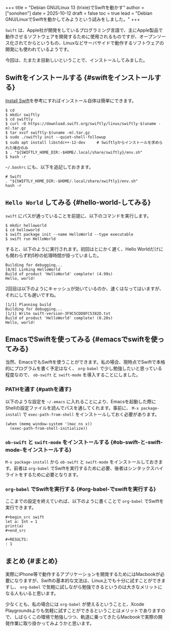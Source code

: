 +++
title = "Debian GNU/Linux 13 (trixie)でSwiftを動かす"
author = ["sonohen"]
date = 2025-10-12
draft = false
toc = true
lead = "Debian GNU/LinuxでSwiftを動かしてみようという試みをしました。"
+++

`Swift` は、Apple社が開発をしているプログラミング言語で、主にApple製品で動作させるソフトウェアを開発するために使用されるものですが、オープンソース化されてからというもの、Linuxなどサーバサイドで動作するソフトウェアの開発にも使われているようです。

今回は、たまたま目新しいということで、インストールしてみました。


## Swiftをインストールする {#swiftをインストールする}

[Install Swift](https://www.swift.org/install/linux/)を参考にすればインストール自体は簡単にできます。

```shell
$ cd
$ mkdir swiftly
$ cd swiftly
$ curl -O https://download.swift.org/swiftly/linux/swiftly-$(uname -m).tar.gz
$ tar xvzf swiftly-$(uname -m).tar.gz
$ sudo ./swiftly init --quiet-shell-followup
$ sudo apt install libstdc++-12-dev     # Swiftlyからインストールを求められた場合のみ
$ . "${SWIFTLY_HOME_DIR:-$HOME/.local/share/swiftly}/env.sh"
$ hash -r
```

`~/.bashrc` にも、以下を追記しておきます。

<a id="code-snippet--=~-.bashrc= への追記内容"></a>
```shell
# Swift
. "${SWIFTLY_HOME_DIR:-$HOME/.local/share/swiftly}/env.sh"
hash -r
```


## `Hello World` してみる {#hello-world-してみる}

`swift` にパスが通っていることを前提に、以下のコマンドを実行します。

```shell
$ mkdir helloworld
$ cd helloworld
$ swift package init --name HelloWorld --type executable
$ swift run HelloWorld
```

すると、以下のように実行されます。初回はとにかく遅く、Hello Worldだけにも関わらず約5秒の処理時間が掛っていました。

```text
Building for debugging...
[8/8] Linking HelloWorld
Build of product 'HelloWorld' complete! (4.99s)
Hello, world!
```

2回目は以下のようにキャッシュが効いているのか、速くはなってはいますが、それにしても遅いですね。

```text
[1/1] Planning build
Building for debugging...
[1/1] Write swift-version-3F9C5CDD8FC5382D.txt
Build of product 'HelloWorld' complete! (0.20s)
Hello, world!
```


## EmacsでSwiftを使ってみる {#emacsでswiftを使ってみる}

当然、EmacsでもSwiftを使うことができます。私の場合、現時点でSwiftで本格的にプログラムを書く予定はなく、 `org-babel` で少し勉強したいと思っている程度なので、 `ob-swift` と `swift-mode` を導入することにしました。


### PATHを通す {#pathを通す}

以下のような設定を `~/.emacs` に入れることにより、Emacsを起動した際にShellの設定ファイルを読んでパスを通してくれます。事前に、 `M-x package-install` で `exec-path-from-shell` をインストールしておく必要があります。

```emacs-lisp
(when (memq window-system '(mac ns x))
  (exec-path-from-shell-initialize))
```


### `ob-swift` と `swift-mode` をインストールする {#ob-swift-と-swift-mode-をインストールする}

`M-x package-install` から `ob-swift` と `swift-mode` をインストールしておきます。前者は `org-babel` でSwiftを実行するために必要、後者はシンタックスハイライトをするために必要となります。


### `org-babel` でSwiftを実行する {#org-babel-でswiftを実行する}

ここまでの設定を終えていれば、以下のように書くことで `org-babel` でSwiftを実行できます。

```text
#+begin_src swift
let a: Int = 1
print(a)
#+end_src

#+RESULTS:
: 1
```


## まとめ {#まとめ}

実際にiPhone等で動作するアプリケーションを開発するためにはMacbookが必要になりますが、Swiftの基本的な文法は、Linux上でも十分に試すことができますし、 `org-babel` で気軽に試しながら勉強できるというのは大きなメリットになる人もいると思います。

少なくとも、私の場合には `org-babel` が使えるということと、Xcode Playgroundsよりも気軽に試すことができるということはメリットでありますので、しばらくこの環境で勉強しつつ、軌道に乗ってきたらMacbookで実際の開発作業に取り掛かってみようかと思います。
